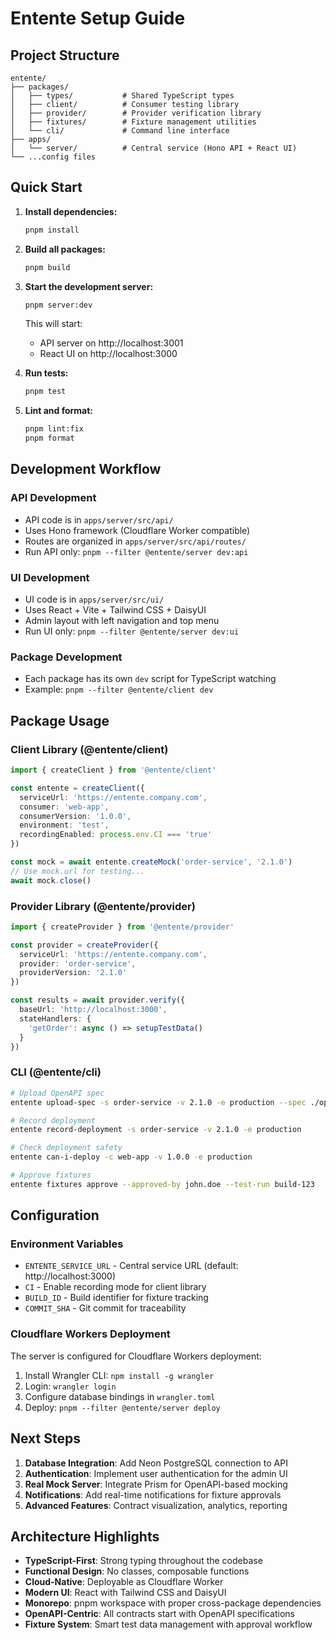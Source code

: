 # Entente Setup Guide

## Project Structure

```
entente/
├── packages/
│   ├── types/           # Shared TypeScript types
│   ├── client/          # Consumer testing library
│   ├── provider/        # Provider verification library
│   ├── fixtures/        # Fixture management utilities
│   └── cli/             # Command line interface
├── apps/
│   └── server/          # Central service (Hono API + React UI)
└── ...config files
```

## Quick Start

1. **Install dependencies:**
   ```bash
   pnpm install
   ```

2. **Build all packages:**
   ```bash
   pnpm build
   ```

3. **Start the development server:**
   ```bash
   pnpm server:dev
   ```

   This will start:
   - API server on http://localhost:3001
   - React UI on http://localhost:3000

4. **Run tests:**
   ```bash
   pnpm test
   ```

5. **Lint and format:**
   ```bash
   pnpm lint:fix
   pnpm format
   ```

## Development Workflow

### API Development
- API code is in `apps/server/src/api/`
- Uses Hono framework (Cloudflare Worker compatible)
- Routes are organized in `apps/server/src/api/routes/`
- Run API only: `pnpm --filter @entente/server dev:api`

### UI Development
- UI code is in `apps/server/src/ui/`
- Uses React + Vite + Tailwind CSS + DaisyUI
- Admin layout with left navigation and top menu
- Run UI only: `pnpm --filter @entente/server dev:ui`

### Package Development
- Each package has its own `dev` script for TypeScript watching
- Example: `pnpm --filter @entente/client dev`

## Package Usage

### Client Library (@entente/client)
```typescript
import { createClient } from '@entente/client'

const entente = createClient({
  serviceUrl: 'https://entente.company.com',
  consumer: 'web-app',
  consumerVersion: '1.0.0',
  environment: 'test',
  recordingEnabled: process.env.CI === 'true'
})

const mock = await entente.createMock('order-service', '2.1.0')
// Use mock.url for testing...
await mock.close()
```

### Provider Library (@entente/provider)
```typescript
import { createProvider } from '@entente/provider'

const provider = createProvider({
  serviceUrl: 'https://entente.company.com',
  provider: 'order-service',
  providerVersion: '2.1.0'
})

const results = await provider.verify({
  baseUrl: 'http://localhost:3000',
  stateHandlers: {
    'getOrder': async () => setupTestData()
  }
})
```

### CLI (@entente/cli)
```bash
# Upload OpenAPI spec
entente upload-spec -s order-service -v 2.1.0 -e production --spec ./openapi.json

# Record deployment
entente record-deployment -s order-service -v 2.1.0 -e production

# Check deployment safety
entente can-i-deploy -c web-app -v 1.0.0 -e production

# Approve fixtures
entente fixtures approve --approved-by john.doe --test-run build-123
```

## Configuration

### Environment Variables
- `ENTENTE_SERVICE_URL` - Central service URL (default: http://localhost:3000)
- `CI` - Enable recording mode for client library
- `BUILD_ID` - Build identifier for fixture tracking
- `COMMIT_SHA` - Git commit for traceability

### Cloudflare Workers Deployment
The server is configured for Cloudflare Workers deployment:

1. Install Wrangler CLI: `npm install -g wrangler`
2. Login: `wrangler login`
3. Configure database bindings in `wrangler.toml`
4. Deploy: `pnpm --filter @entente/server deploy`

## Next Steps

1. **Database Integration**: Add Neon PostgreSQL connection to API
2. **Authentication**: Implement user authentication for the admin UI
3. **Real Mock Server**: Integrate Prism for OpenAPI-based mocking
4. **Notifications**: Add real-time notifications for fixture approvals
5. **Advanced Features**: Contract visualization, analytics, reporting

## Architecture Highlights

- **TypeScript-First**: Strong typing throughout the codebase
- **Functional Design**: No classes, composable functions
- **Cloud-Native**: Deployable as Cloudflare Worker
- **Modern UI**: React with Tailwind CSS and DaisyUI
- **Monorepo**: pnpm workspace with proper cross-package dependencies
- **OpenAPI-Centric**: All contracts start with OpenAPI specifications
- **Fixture System**: Smart test data management with approval workflow